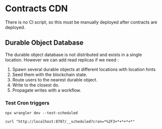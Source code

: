 # Contracts CDN

There is no CI script, so this must be manually deployed after contracts are deployed.

## Durable Object Database

The durable object database is not distributed and exists in a single location. However we can add read replicas if we need :

1. Spawn several durable objects at different locations with location hints
2. Seed them with the blockchain state.
3. Route users to the nearest durable object.
4. Write to the closest do.
5. Propagate writes with a workflow.

### Test Cron triggers

```
npx wrangler dev --test-scheduled

curl "http://localhost:8787/__scheduled?cron=*%2F3+*+*+*+*"
```
